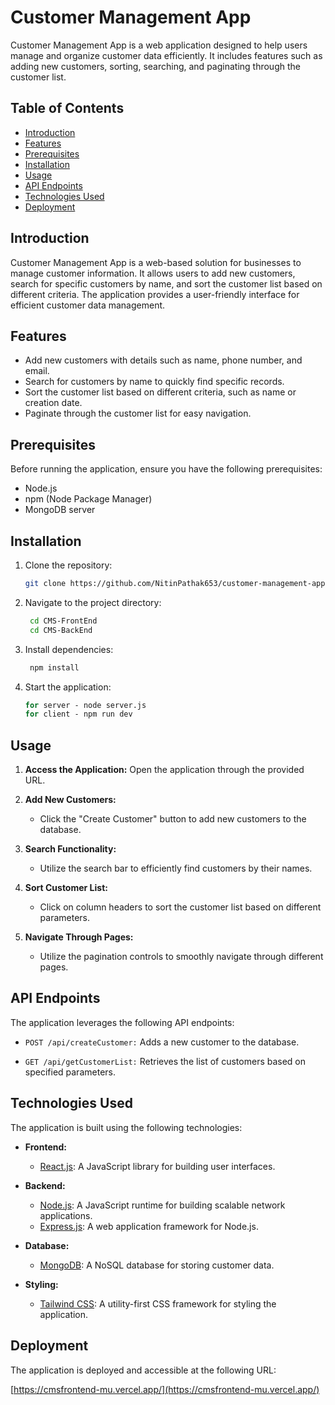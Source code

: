 # Customer Management App

Customer Management App is a web application designed to help users manage and organize customer data efficiently. It includes features such as adding new customers, sorting, searching, and paginating through the customer list.

## Table of Contents
- [Introduction](#introduction)
- [Features](#features)
- [Prerequisites](#prerequisites)
- [Installation](#installation)
- [Usage](#usage)
- [API Endpoints](#api-endpoints)
- [Technologies Used](#technologies-used)
- [Deployment](#Deployment)

## Introduction

Customer Management App is a web-based solution for businesses to manage customer information. It allows users to add new customers, search for specific customers by name, and sort the customer list based on different criteria. The application provides a user-friendly interface for efficient customer data management.

## Features

- Add new customers with details such as name, phone number, and email.
- Search for customers by name to quickly find specific records.
- Sort the customer list based on different criteria, such as name or creation date.
- Paginate through the customer list for easy navigation.

## Prerequisites

Before running the application, ensure you have the following prerequisites:

- Node.js
- npm (Node Package Manager)
- MongoDB server

## Installation

1. Clone the repository:
   ```bash
   git clone https://github.com/NitinPathak653/customer-management-app.git


2. Navigate to the project directory:
   ```bash
    cd CMS-FrontEnd
    cd CMS-BackEnd

3. Install dependencies:
   ```bash
    npm install

4. Start the application:
   ```bash
   for server - node server.js
   for client - npm run dev


## Usage

1. **Access the Application:** Open the application through the provided URL.
   
2. **Add New Customers:**
   - Click the "Create Customer" button to add new customers to the database.

3. **Search Functionality:**
   - Utilize the search bar to efficiently find customers by their names.

4. **Sort Customer List:**
   - Click on column headers to sort the customer list based on different parameters.

5. **Navigate Through Pages:**
   - Utilize the pagination controls to smoothly navigate through different pages.

## API Endpoints

The application leverages the following API endpoints:

- `POST /api/createCustomer:` Adds a new customer to the database.
  
- `GET /api/getCustomerList:` Retrieves the list of customers based on specified parameters.

## Technologies Used

The application is built using the following technologies:

- **Frontend:**
  - [React.js](https://reactjs.org/): A JavaScript library for building user interfaces.

- **Backend:**
  - [Node.js](https://nodejs.org/): A JavaScript runtime for building scalable network applications.
  - [Express.js](https://expressjs.com/): A web application framework for Node.js.

- **Database:**
  - [MongoDB](https://www.mongodb.com/): A NoSQL database for storing customer data.

- **Styling:**
  - [Tailwind CSS](https://tailwindcss.com/): A utility-first CSS framework for styling the application.

## Deployment

The application is deployed and accessible at the following URL:

[https://cmsfrontend-mu.vercel.app/](https://cmsfrontend-mu.vercel.app/)
